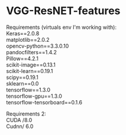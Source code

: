 # VGG-ResNET-features

Requirements (virtuals env I'm working with):   
Keras==2.0.8  
matplotlib==2.0.2  
opencv-python==3.3.0.10  
pandocfilters==1.4.2  
Pillow==4.2.1  
scikit-image==0.13.1  
scikit-learn==0.19.1  
scipy==0.19.1  
sklearn==0.0  
tensorflow==1.3.0  
tensorflow-gpu==1.3.0  
tensorflow-tensorboard==0.1.6  


Requirements 2:  
CUDA /8.0  
Cudnn/ 6.0  

